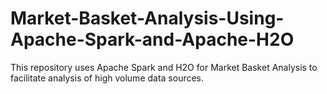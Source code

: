 # Market-Basket-Analysis-Using-Apache-Spark-and-Apache-H2O
This repository uses Apache Spark and H2O for Market Basket Analysis to facilitate analysis of high volume data sources.

